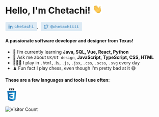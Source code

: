 # Hello, I'm Chetachi! <img src="https://raw.githubusercontent.com/chetachiezikeuzor/chetachiezikeuzor/main/wave.gif" width="30px">

<p>
  <a href="https://www.linkedin.com/in/chetachi/" rel="nofollow">
    <img align="center" src="https://raw.githubusercontent.com/chetachiezikeuzor/chetachiezikeuzor/main/assets/linkedinblue.png" alt="linkedin" height="30px" style="max-width:100%;">
  </a> 
  &nbsp;
   <a href="https://twitter.com/chetachiiii" rel="nofollow">
    <img align="center" src="https://raw.githubusercontent.com/chetachiezikeuzor/chetachiezikeuzor/main/assets/twitterblue.png" alt="blog" height="30px" style="max-width:100%;">
  </a>
</p>

<h4>A passionate software developer and designer from Texas!</h4>

- 🌱 I’m currently learning **Java, SQL, Vue, React, Python**
- 💬 Ask me about `UX/UI design`, **JavaScript, TypeScript, CSS, HTML**
- 👩🏽‍💻 I play in `.html`, .ts, `.js`, `.jsx`, `.css`, `.scss`, `.svg` every day
- ♟ Fun fact I play chess, even though I'm pretty bad at it 😅

<h4 align="left">These are a few languages and tools I use often:</h4>
<p align="left"> <a href="https://www.w3schools.com/css/" target="_blank"> <img src="https://raw.githubusercontent.com/devicons/devicon/master/icons/css3/css3-original-wordmark.svg" alt="css3" width="40" height="40"/> </a>  </p>

![Visitor Count](https://komarev.com/ghpvc/?username=chetachiezikeuzor&color=blue)
